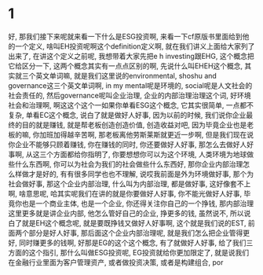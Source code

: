 # 1
好, 那我们接下来呢就来看一下什么是ESG投资啊, 来看一下cf原版书里面给到他的一个定义, 啥叫EH投资呢啊这个definition定义啊, 就在我们讲义上面给大家列了出来了, 在讲这个定义之前呢, 我想带着大家先把e h investing跟EHG, 这个概念把它给区分一下, 这两个概念其实有一点点区别的啊, 先说什么叫EHEH这个概念, 其实就三个英文单词嘛, 就是我们这里说的environmental, shoshu and governance这三个英文单词啊, in my mental呢是环境的, social呢是人文社会的社会责任的, 然后governance呢叫企业治理, 企业的内部治理治理这个词, 好环境社会和治理啊, 啊这这个这个一如果你单看ESG这个概念, 它其实很简单, 一点都不复杂, 单看EC这个概念, 说白了就是做好人好事, 因为以前的时候, 我们说你企业最终的目的就是赚钱, 就是帮老板创造创造价值, 创造收益对吧, 因为毕竟企业也是老板的嘛, 你加班加得越辛苦啊, 那老板离他劳斯莱斯就更近一步啊, 但是我们现在说你企业不能够只顾着赚钱, 你在赚钱的同时, 你还要做好人好事, 那怎么去做好人好事啊, 从这三个方面都给你指明了, 你要想想你可以为这个环境, 人类环境为地球做些什么东西啊, 你可以为社会为我们的社会做些什么东西好, 那你企业内部治理怎么样做才是好的, 有有很多同学也也不理解, 说哎我前面是外为环境做好事, 那个为社会做好事, 那这个企业内部治理, 什么叫为内部治理, 都是做好事, 这好像套不上啊, 啥意思呢, 哈其实呢我们在讲的就是你要做好人好事, 你不能光做好人好事, 毕竟你也是一个商业主体, 也是一个企业, 你还得关注你自己的一个挣钱, 那内部治理这里更多就是讲企业内部, 他怎么管好自己的企业, 挣更多的钱, 虽然说不, 所以说白了就是EH这个概念呢, 就是要既挣钱又做好人好事啊, 这个就是我们说的EST, 前面两个部分是好人好事, 那后面这个企业内部治理呢, 就是我们怎么把企业管得更好, 同时赚更多的钱啊, 好那是EG的这个这个概念, 有了就做好人好事, 给了我们三方面的这个指引, 那什么叫做ESG投资呢, EG投资就给你更加限定了, 就是说我们在金融行业里面为客户管理资产, 或者做投资决策, 或者是构建组合, por


